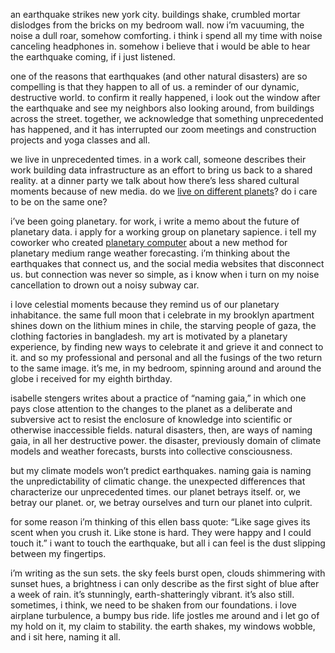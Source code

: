 an earthquake strikes new york city. buildings shake, crumbled mortar dislodges from the bricks on my bedroom wall. now i’m vacuuming, the noise a dull roar, somehow comforting. i think i spend all my time with noise canceling headphones in. somehow i believe that i would be able to hear the earthquake coming, if i just listened.

one of the reasons that earthquakes (and other natural disasters) are so compelling is that they happen to all of us. a reminder of our dynamic, destructive world. to confirm it really happened, i look out the window after the earthquake and see my neighbors also looking around, from buildings across the street. together, we acknowledge that something unprecedented has happened, and it has interrupted our zoom meetings and construction projects and yoga classes and all.

we live in unprecedented times. in a work call, someone describes their work building data infrastructure as an effort to bring us back to a shared reality. at a dinner party we talk about how there’s less shared cultural moments because of new media. do we [live on different planets](https://walkerart.org/magazine/bruno-latour-we-dont-seem-to-live-on-the-same-planet-a-fictional-planetarium/)? do i care to be on the same one?

i’ve been going planetary. for work, i write a memo about the future of planetary data. i apply for a working group on planetary sapience. i tell my coworker who created [planetary computer](https://planetarycomputer.microsoft.com/) about a new method for planetary medium range weather forecasting. i’m thinking about the earthquakes that connect us, and the social media websites that disconnect us. but connection was never so simple, as i know when i turn on my noise cancellation to drown out a noisy subway car.

i love celestial moments because they remind us of our planetary inhabitance. the same full moon that i celebrate in my brooklyn apartment shines down on the lithium mines in chile, the starving people of gaza, the clothing factories in bangladesh. my art is motivated by a planetary experience, by finding new ways to celebrate it and grieve it and connect to it. and so my professional and personal and all the fusings of the two return to the same image. it’s me, in my bedroom, spinning around and around the globe i received for my eighth birthday.

isabelle stengers writes about a practice of “naming gaia,” in which one pays close attention to the changes to the planet as a deliberate and subversive act to resist the enclosure of knowledge into scientific or otherwise inaccessible fields. natural disasters, then, are ways of naming gaia, in all her destructive power. the disaster, previously domain of climate models and weather forecasts, bursts into collective consciousness.

but my climate models won’t predict earthquakes. naming gaia is naming the unpredictability of climatic change. the unexpected differences that characterize our unprecedented times. our planet betrays itself. or, we betray our planet. or, we betray ourselves and turn our planet into culprit. 

for some reason i’m thinking of this ellen bass quote: “Like sage gives its scent when you crush it. Like stone is hard. They were happy and I could touch it.” i want to touch the earthquake, but all i can feel is the dust slipping between my fingertips. 

i’m writing as the sun sets. the sky feels burst open, clouds shimmering with sunset hues, a brightness i can only describe as the first sight of blue after a week of rain. it’s stunningly, earth-shatteringly vibrant. it’s also still. sometimes, i think, we need to be shaken from our foundations. i love airplane turbulence, a bumpy bus ride. life jostles me around and i let go of my hold on it, my claim to stability. the earth shakes, my windows wobble, and i sit here, naming it all.